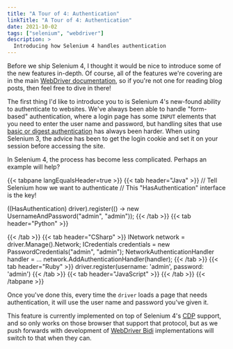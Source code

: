 ```yaml
---
title: "A Tour of 4: Authentication"
linkTitle: "A Tour of 4: Authentication"
date: 2021-10-02
tags: ["selenium", "webdriver"]
description: >
  Introducing how Selenium 4 handles authentication
---
```


Before we ship Selenium 4, I thought it would be nice to introduce
some of the new features in-depth. Of course, all of the features
we're covering are in the main [WebDriver documentation][], so if
you're not one for reading blog posts, then feel free to dive in
there!

The first thing I'd like to introduce you to is Selenium 4's new-found
ability to authenticate to websites. We've always been able to handle
"form-based" authentication, where a login page has some `INPUT`
elements that you need to enter the user name and password, but
handling sites that use [basic or digest
authentication][authentication] has always been harder. When using
Selenium 3, the advice has been to get the login cookie and set it on
your session before accessing the site.

In Selenium 4, the process has become less complicated. Perhaps an
example will help?

{{< tabpane langEqualsHeader=true >}}
  {{< tab header="Java" >}}
// Tell Selenium how we want to authenticate
// This "HasAuthentication" interface is the key!

((HasAuthentication) driver).register(() -> new UsernameAndPassword("admin", "admin"));
  {{< /tab >}}
  {{< tab header="Python" >}}

  {{< /tab >}}
  {{< tab header="CSharp" >}}
INetwork network = driver.Manage().Network;
ICredentials credentials = new PasswordCredentials("admin", "admin");
NetworkAuthenticationHandler handler = ...
network.AddAuthenticationHandler(handler);
  {{< /tab >}}
  {{< tab header="Ruby" >}}
driver.register(username: 'admin', password: 'admin')
  {{< /tab >}}
  {{< tab header="JavaScript" >}}
  {{< /tab >}}
{{< /tabpane >}}

Once you've done this, every time the `driver` loads a page that needs
authentication, it will use the user name and password you've given
it.

This feature is currently implemented on top of Selenium 4's [CDP][]
support, and so only works on those browser that support that
protocol, but as we push forwards with development of [WebDriver
Bidi][] implementations will switch to that when they can.

[authentication]: https://developer.mozilla.org/en-US/docs/Web/HTTP/Authentication
[CDP]: https://chromedevtools.github.io/devtools-protocol/
[WebDriver Bidi]: https://w3c.github.io/webdriver-bidi/
[WebDriver documentation]: /documentation/webdriver/